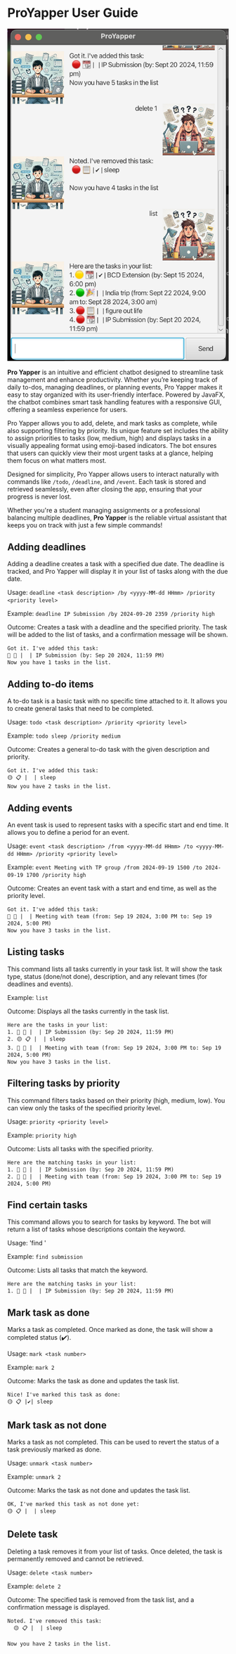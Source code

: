 # ProYapper User Guide

![Screenshot of ProYapper](Ui.png)

**Pro Yapper** is an intuitive and efficient chatbot designed to streamline task management and enhance productivity. Whether you’re keeping track of daily to-dos, managing deadlines, or planning events, Pro Yapper makes it easy to stay organized with its user-friendly interface. Powered by JavaFX, the chatbot combines smart task handling features with a responsive GUI, offering a seamless experience for users.

Pro Yapper allows you to add, delete, and mark tasks as complete, while also supporting filtering by priority. Its unique feature set includes the ability to assign priorities to tasks (low, medium, high) and displays tasks in a visually appealing format using emoji-based indicators. The bot ensures that users can quickly view their most urgent tasks at a glance, helping them focus on what matters most.

Designed for simplicity, Pro Yapper allows users to interact naturally with commands like `/todo`, `/deadline`, and `/event`. Each task is stored and retrieved seamlessly, even after closing the app, ensuring that your progress is never lost.

Whether you're a student managing assignments or a professional balancing multiple deadlines, **Pro Yapper** is the reliable virtual assistant that keeps you on track with just a few simple commands!


## Adding deadlines

Adding a deadline creates a task with a specified due date. The deadline is tracked, and Pro Yapper will display it in your list of tasks along with the due date.

Usage: `deadline <task description> /by <yyyy-MM-dd HHmm> /priority <priority level>`

Example: `deadline IP Submission /by 2024-09-20 2359 /priority high`

Outcome: Creates a task with a deadline and the specified priority. The task will be added to the list of tasks, and a confirmation message will be shown.

```
Got it. I've added this task:
🔴 📆 |  | IP Submission (by: Sep 20 2024, 11:59 PM)
Now you have 1 tasks in the list.
```

## Adding to-do items

A to-do task is a basic task with no specific time attached to it. It allows you to create general tasks that need to be completed.

Usage: `todo <task description> /priority <priority level>`

Example: `todo sleep /priority medium`

Outcome: Creates a general to-do task with the given description and priority.

```
Got it. I've added this task:
🟡 📋 |  | sleep
Now you have 2 tasks in the list.
```

## Adding events

An event task is used to represent tasks with a specific start and end time. It allows you to define a period for an event.

Usage: `event <task description> /from <yyyy-MM-dd HHmm> /to <yyyy-MM-dd HHmm> /priority <priority level>`

Example: `event Meeting with TP group /from 2024-09-19 1500 /to 2024-09-19 1700 /priority high`

Outcome: Creates an event task with a start and end time, as well as the priority level.

```
Got it. I've added this task:
🔴 🎉 |  | Meeting with team (from: Sep 19 2024, 3:00 PM to: Sep 19 2024, 5:00 PM)
Now you have 3 tasks in the list.
```

## Listing tasks

This command lists all tasks currently in your task list. It will show the task type, status (done/not done), description, and any relevant times (for deadlines and events).

Example: `list`

Outcome: Displays all the tasks currently in the task list.

```
Here are the tasks in your list:
1. 🔴 📆 |  | IP Submission (by: Sep 20 2024, 11:59 PM)
2. 🟡 📋 |  | sleep
3. 🔴 🎉 |  | Meeting with team (from: Sep 19 2024, 3:00 PM to: Sep 19 2024, 5:00 PM)
Now you have 3 tasks in the list.
```

## Filtering tasks by priority

This command filters tasks based on their priority (high, medium, low). You can view only the tasks of the specified priority level.

Usage: `priority <priority level>`

Example: `priority high`

Outcome: Lists all tasks with the specified priority.

```
Here are the matching tasks in your list:
1. 🔴 📆 |  | IP Submission (by: Sep 20 2024, 11:59 PM)
2. 🔴 🎉 |  | Meeting with team (from: Sep 19 2024, 3:00 PM to: Sep 19 2024, 5:00 PM)
```

## Find certain tasks

This command allows you to search for tasks by keyword. The bot will return a list of tasks whose descriptions contain the keyword.

Usage: 'find <keyword>'

Example: `find submission`

Outcome: Lists all tasks that match the keyword.

```
Here are the matching tasks in your list:
1. 🔴 📆 |  | IP Submission (by: Sep 20 2024, 11:59 PM)
```

## Mark task as done

Marks a task as completed. Once marked as done, the task will show a completed status (✔️).

Usage: `mark <task number>`

Example: `mark 2`

Outcome: Marks the task as done and updates the task list.

```
Nice! I've marked this task as done:
🟡 📋 |✔| sleep
```

## Mark task as not done

Marks a task as not completed. This can be used to revert the status of a task previously marked as done.

Usage: `unmark <task number>`

Example: `unmark 2`

Outcome: Marks the task as not done and updates the task list.

```
OK, I've marked this task as not done yet:
🟡 📋 |  | sleep
```

## Delete task

Deleting a task removes it from your list of tasks. Once deleted, the task is permanently removed and cannot be retrieved.

Usage: `delete <task number>`

Example: `delete 2`

Outcome: The specified task is removed from the task list, and a confirmation message is displayed.

```
Noted. I've removed this task:
  🟡 📋 |  | sleep
  
Now you have 2 tasks in the list.
```